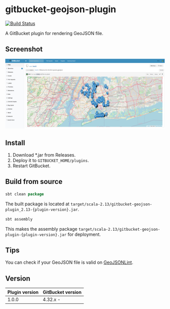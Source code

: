 # gitbucket-geojson-plugin

[![Build Status](https://travis-ci.org/onukura/gitbucket-geojson-plugin.svg?branch=master)](https://travis-ci.org/onukura/gitbucket-geojson-plugin)

A GitBucket plugin for rendering GeoJSON file.

## Screenshot

![screenshot](https://github.com/onukura/gitbucket-geojson-plugin/blob/assets/screenshot.png?raw=true)

## Install

1. Download *.jar from Releases.
2. Deploy it to `GITBUCKET_HOME/plugins`.
3. Restart GitBucket.

## Build from source

```sbt
sbt clean package
```

The built package is located at
`target/scala-2.13/gitbucket-geojson-plugin_2.13-{plugin-version}.jar`.

```sbt
sbt assembly
```

This makes the assembly package
`target/scala-2.13/gitbucket-geojson-plugin-{plugin-version}.jar`
for deployment.

## Tips

You can check if your GeoJSON file is valid on [GeoJSONLint](https://geojsonlint.com/).

## Version

Plugin version|GitBucket version
:---|:---
1.0.0 |4.32.x -
